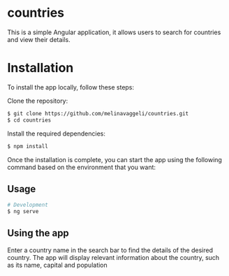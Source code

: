 # countries

This is a simple Angular application, it allows users to search for countries and view their details.

# Installation

To install the app locally, follow these steps:

Clone the repository:

```bash
$ git clone https://github.com/melinavaggeli/countries.git
$ cd countries
```

Install the required dependencies:

```bash
$ npm install
```

Once the installation is complete, you can start the app using the following command based on the environment that you want:

## Usage

```bash
# Development
$ ng serve
```

## Using the app

Enter a country name in the search bar to find the details of the desired country.
The app will display relevant information about the country, such as its name, capital and population
